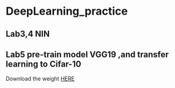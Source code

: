 # DeepLearning_practice
## Lab3,4 NIN 
## Lab5 pre-train model VGG19 ,and transfer learning to Cifar-10
Download the weight [HERE](https://github.com/fchollet/deep-learning-models/releases/download/v0.1/vgg19_weights_tf_dim_ordering_tf_kernels.h5)
